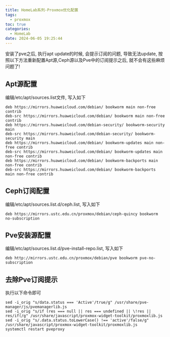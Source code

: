 ```yaml
---
title: HomeLab系列-Proxmox优化配置
tags:
  - proxmox
toc: true
categories:
  - HomeLab
date: 2024-06-05 19:25:44
---
```


安装了pve之后, 执行apt update的时候, 会提示订阅的问题, 导致无法update, 按照以下方法重新配置Apt源,Ceph源以及Pve中的订阅提示之后, 就不会有这些麻烦问题了!
<!--more-->

## Apt源配置
编辑/etc/apt/sources.list文件, 写入如下
```shell
deb https://mirrors.huaweicloud.com/debian/ bookworm main non-free contrib
deb-src https://mirrors.huaweicloud.com/debian/ bookworm main non-free contrib
deb https://mirrors.huaweicloud.com/debian-security/ bookworm-security main
deb-src https://mirrors.huaweicloud.com/debian-security/ bookworm-security main
deb https://mirrors.huaweicloud.com/debian/ bookworm-updates main non-free contrib
deb-src https://mirrors.huaweicloud.com/debian/ bookworm-updates main non-free contrib
deb https://mirrors.huaweicloud.com/debian/ bookworm-backports main non-free contrib
deb-src https://mirrors.huaweicloud.com/debian/ bookworm-backports main non-free contrib
```
## Ceph订阅配置
编辑/etc/apt/sources.list.d/ceph.list, 写入如下
```shell
deb https://mirrors.ustc.edu.cn/proxmox/debian/ceph-quincy bookworm no-subscription
```
## Pve安装源配置
编辑/etc/apt/sources.list.d/pve-install-repo.list, 写入如下
```shell
deb http://mirrors.ustc.edu.cn/proxmox/debian/pve bookworm pve-no-subscription
```
## 去除Pve订阅提示
执行以下命令即可
```shell
sed -i_orig "s/data.status === 'Active'/true/g" /usr/share/pve-manager/js/pvemanagerlib.js
sed -i_orig "s/if (res === null || res === undefined || \!res || res/if(/g" /usr/share/javascript/proxmox-widget-toolkit/proxmoxlib.js
sed -i_orig "s/.data.status.toLowerCase() !== 'active'/false/g" /usr/share/javascript/proxmox-widget-toolkit/proxmoxlib.js
systemctl restart pveproxy
```
